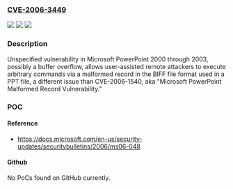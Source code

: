 ### [CVE-2006-3449](https://cve.mitre.org/cgi-bin/cvename.cgi?name=CVE-2006-3449)
![](https://img.shields.io/static/v1?label=Product&message=n%2Fa&color=blue)
![](https://img.shields.io/static/v1?label=Version&message=n%2Fa&color=blue)
![](https://img.shields.io/static/v1?label=Vulnerability&message=n%2Fa&color=brighgreen)

### Description

Unspecified vulnerability in Microsoft PowerPoint 2000 through 2003, possibly a buffer overflow, allows user-assisted remote attackers to execute arbitrary commands via a malformed record in the BIFF file format used in a PPT file, a different issue than CVE-2006-1540, aka "Microsoft PowerPoint Malformed Record Vulnerability."

### POC

#### Reference
- https://docs.microsoft.com/en-us/security-updates/securitybulletins/2006/ms06-048

#### Github
No PoCs found on GitHub currently.

